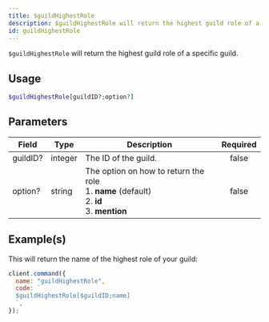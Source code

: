 ```yaml
---
title: $guildHighestRole
description: $guildHighestRole will return the highest guild role of a specific guild.
id: guildHighestRole
---
```


`$guildHighestRole` will return the highest guild role of a specific guild.

## Usage

```php
$guildHighestRole[guildID?;option?]
```

## Parameters

| Field    | Type    | Description                                                                                              | Required |
| -------- | ------- | -------------------------------------------------------------------------------------------------------- | :------: |
| guildID? | integer | The ID of the guild.                                                                                     |  false   |
| option?  | string  | The option on how to return the role <br /> 1. **name** (default) <br /> 2. **id** <br /> 3. **mention** |  false   |

## Example(s)

This will return the name of the highest role of your guild:

```javascript
client.command({
  name: "guildHighestRole",
  code: `
  $guildHighestRole[$guildID;name]
  `,
});
```
